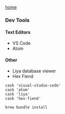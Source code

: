 [home](index.md)

### Dev Tools

#### Text Editors
- VS Code
- Atom

#### Other
- Liya database viewer
- Hex Fiend

```
cask 'visual-studio-code'
cask 'atom'
cask 'liya'
cask 'hex-fiend'
```

```
brew bundle install
```
